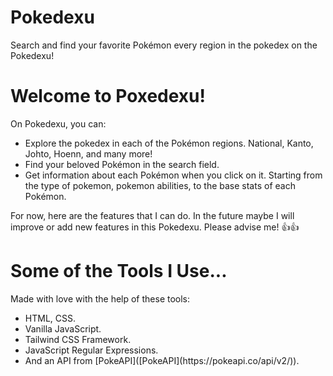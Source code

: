 # Pokedexu
Search and find your favorite Pokémon every region in the pokedex on the Pokedexu!

<h1>Welcome to Poxedexu!</h1>
On Pokedexu, you can:
<ul>
<li> Explore the pokedex in each of the Pokémon regions. National, Kanto, Johto, Hoenn, and many more! </li>
<li> Find your beloved Pokémon in the search field. </li>
<li> Get information about each Pokémon when you click on it. Starting from the type of pokemon, pokemon abilities, to the base stats of each Pokémon. </li>
</ul>
  
For now, here are the features that I can do. In the future maybe I will improve or add new features in this Pokedexu. Please advise me! 👍👍

<h1>Some of the Tools I Use...</h1>
Made with love with the help of these tools:
<ul>
<li> HTML, CSS. </li>
<li> Vanilla JavaScript. </li>
<li> Tailwind CSS Framework. </li>
<li> JavaScript Regular Expressions. </li>
<li> And an API from [PokeAPI]([PokeAPI](https://pokeapi.co/api/v2/)). </li>
 </ul>
